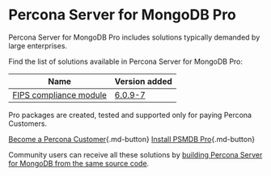 # Percona Server for MongoDB Pro

Percona Server for MongoDB Pro includes solutions typically demanded by large enterprises.  

Find the list of solutions available in Percona Server for MongoDB Pro:

| Name                                | Version added | 
| ----------------------------------- | ------------- | 
| [FIPS compliance module](../fips.md)| [6.0.9-7](release_notes/6.0.9-7.md) |

Pro packages are created, tested and supported only for paying Percona Customers. 

[Become a Percona Customer](https://www.percona.com/about/contact){.md-button}
[Install PSMDB Pro](install/pro-repos.md){.md-button}

Community users can receive all these solutions by [building Percona Server for MongoDB from the same source code](source.md).  

